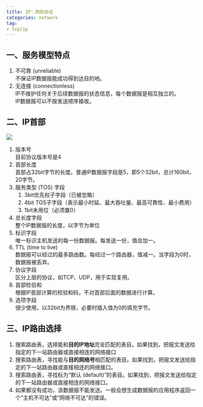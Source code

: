 ```yaml
---
title: IP：网际协议 
categories: network  
tag:    
- tcp/ip
---
```

## 一、服务模型特点  
1. 不可靠 (unreliable)  
不保证IP数据报能成功得到达目的地。  
2. 无连接 (connectionless)  
IP不维护任何关于后续数据报的状态信息，每个数据报是相互独立的。  
IP数据报可以不按发送顺序接收。  

## 二、IP首部    
![](http://oda58fqub.bkt.clouddn.com/14891999560328.jpg)  

1. 版本号  
目前协议版本号是4
2. 首部长度  
首部占32bit字节的长度。普通IP数据报字段是5，即5个32bit，总计160bit，20字节。  
3. 服务类型 (TOS) 字段  
    1. 3bit优先权子字段（已被忽略）
    2. 4bit TOS子字段（表示最小时延、最大吞吐量、最高可靠性、最小费用）
    3. 1bit未用位（必须置0） 
4. 总长度字段  
整个IP数据报的长度，以字节为单位  
5. 标识字段  
唯一标识主机发送的每一份数据报。每发送一份，值会加一。  
6. TTL (time to live)  
数据报可以经过的最多路由数。每经过一个路由器，值减一。当字段为0时，数据报被丢弃。  
7. 协议字段  
区分上层的协议，如TCP、UDP，用于实现复用。  
8. 首部检验和  
根据IP首部计算的校验和码，不对首部后面的数据进行计算。
9. 选项字段  
很少使用，以32bit为界限，必要时插入值为0的填充字节。

## 三、IP路由选择  
1. 搜索路由表，选择能和**目的IP地址**完全匹配的表目。如果找到，把报文发送给指定的下一站路由器或直接相连的网络接口  
2. 搜索路由表，寻找能与**目的网络号**相匹配的表目。如果找到，把报文发送给指定的下一站路由器或直接相连的网络接口。  
3. 搜索路由表，寻找标为“默认 (default)”的表目。如果找到，把报文发送给指定的下一站路由器或直接相连的网络接口。  
4. 如果都没有成功，该数据报不能发送。一般会想生成数据报的应用程序返回一个“主机不可达”或“网络不可达”的错误。

